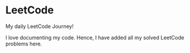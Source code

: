 # LeetCode
My daily LeetCode Journey!

I love documenting my code. 
Hence, I have added all my solved LeetCode problems here.
